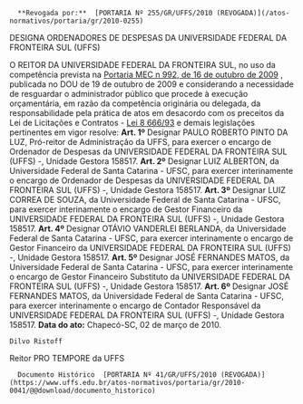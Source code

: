       **Revogada por:**  [PORTARIA Nº 255/GR/UFFS/2010 (REVOGADA)](/atos-normativos/portaria/gr/2010-0255) 

   DESIGNA ORDENADORES DE DESPESAS DA UNIVERSIDADE FEDERAL DA FRONTEIRA SUL (UFFS)  

 O REITOR DA UNIVERSIDADE FEDERAL DA FRONTEIRA SUL, no uso da competência prevista na [Portaria MEC n 992, de 16 de outubro de 2009](http://portal.mec.gov.br/index.php?option=com_docman&view=download&alias=1673-port-992&Itemid=30192)  , publicada no DOU de 19 de outubro de 2009 e considerando a necessidade de resguardar o administrador público que procede à execução orçamentária, em razão da competência originária ou delegada, da responsabilidade pela prática de atos em desacordo com os preceitos da Lei de Licitações e Contratos - [Lei 8 666/93](http://www.planalto.gov.br/ccivil_03/leis/L8666cons.htm)  e demais legislações pertinentes em vigor resolve:   **Art. 1º** Designar PAULO ROBERTO PINTO DA LUZ, Pró-reitor de Administração da UFFS, para exercer o encargo de Ordenador de Despesas da UNIVERSIDADE FEDERAL DA FRONTEIRA SUL (UFFS) -, Unidade Gestora 158517.   **Art. 2º** Designar LUIZ ALBERTON, da Universidade Federal de Santa Catarina - UFSC, para exercer interinamente o encargo de Ordenador de Despesas da UNIVERSIDADE FEDERAL DA FRONTEIRA SUL (UFFS) -, Unidade Gestora 158517.   **Art. 3º** Designar LUIZ CORREA DE SOUZA, da Universidade Federal de Santa Catarina - UFSC, para exercer interinamente o encargo de Gestor Financeiro da UNIVERSIDADE FEDERAL DA FRONTEIRA SUL (UFFS) -, Unidade Gestora 158517.   **Art. 4º** Designar OTÁVIO VANDERLEI BERLANDA, da Universidade Federal de Santa Catarina - UFSC, para exercer interinamente o encargo de Gestor Financeiro da UNIVERSIDADE FEDERAL DA FRONTEIRA SUL (UFFS) -, Unidade Gestora 158517.   **Art. 5º** Designar JOSÉ FERNANDES MATOS, da Universidade Federal de Santa Catarina - UFSC, para exercer interinamente o encargo de Gestor Financeiro Substituto da UNIVERSIDADE FEDERAL DA FRONTEIRA SUL (UFFS) -, Unidade Gestora 158517.   **Art. 6º** Designar JOSÉ FERNANDES MATOS, da Universidade Federal de Santa Catarina - UFSC, para exercer interinamente o encargo de Contador Responsável da UNIVERSIDADE FEDERAL DA FRONTEIRA SUL (UFFS) -, Unidade Gestora 158517.    **Data do ato:** Chapecó-SC, 02 de março de 2010.   
 

    Dilvo Ristoff   
 Reitor PRO TEMPORE da UFFS 

      Documento Histórico  [PORTARIA Nº 41/GR/UFFS/2010 (REVOGADA)](https://www.uffs.edu.br/atos-normativos/portaria/gr/2010-0041/@@download/documento_historico)     
      